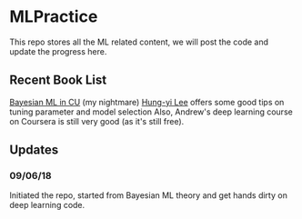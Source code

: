 # MLPractice
This repo stores all the ML related content, we will post the code and update the progress here.

## Recent Book List
[Bayesian ML in CU](http://www.columbia.edu/~jwp2128/Teaching/E6720/BayesianModelsMachineLearning2016.pdf) (my nightmare)
[Hung-yi Lee](http://speech.ee.ntu.edu.tw/~tlkagk/courses.html) offers some good tips on tuning parameter and model selection
Also, Andrew's deep learning course on Coursera is still very good (as it's still free).

## Updates
### 09/06/18
Initiated the repo, started from Bayesian ML theory and get hands dirty on deep learning code.
